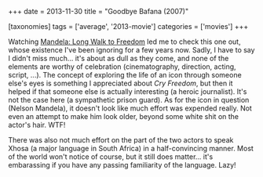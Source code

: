 +++
date = 2013-11-30
title = "Goodbye Bafana (2007)"

[taxonomies]
tags = ['average', '2013-movie']
categories = ['movies']
+++

Watching [Mandela: Long Walk to Freedom] led me to check this one out,
whose existence I\'ve been ignoring for a few years now. Sadly, I have
to say I didn\'t miss much\... it\'s about as dull as they come, and
none of the elements are worthy of celebration (cinematography,
direction, acting, script, \...). The concept of exploring the life of
an icon through someone else\'s eyes is something I appreciated about
*Cry Freedom*, but then it helped if that someone else is actually
interesting (a heroic journalist). It\'s not the case here (a
sympathetic prison guard). As for the icon in question (Nelson Mandela),
it doesn\'t look like much effort was expended really. Not even an
attempt to make him look older, beyond some white shit on the actor\'s
hair. WTF!

There was also not much effort on the part of the two actors to speak
Xhosa (a major language in South Africa) in a half-convincing manner.
Most of the world won\'t notice of course, but it still does matter\...
it\'s embarassing if you have any passing familiarity of the language.
Lazy!

  [Mandela: Long Walk to Freedom]: http://tshepang.net/mandela-long-walk-to-freedom-2013
